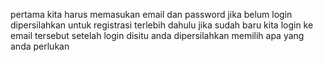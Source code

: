 pertama kita harus memasukan email dan password
jika belum login dipersilahkan untuk registrasi terlebih dahulu
jika sudah baru kita login ke email tersebut
setelah login disitu anda dipersilahkan memilih apa yang anda perlukan